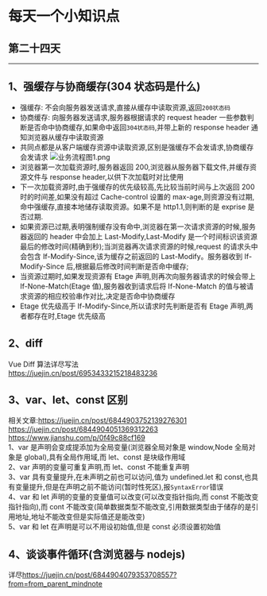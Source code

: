 # 每天一个小知识点

## 第二十四天

---

## 1、强缓存与协商缓存(304 状态码是什么)

- 强缓存: 不会向服务器发送请求,直接从缓存中读取资源,返回`200状态码`
- 协商缓存: 向服务器发送请求,服务器根据请求的 request header 一些参数判断是否命中协商缓存,如果命中返回`304状态码`,并带上新的 response header 通知浏览器从缓存中读取资源
- 共同点都是从客户端缓存资源中读取资源,区别是强缓存不会发请求,协商缓存会发请求
  ![业务流程图1.png](https://cdn.nlark.com/yuque/0/2021/png/1500604/1618399660902-60a33dae-cedc-4bd0-9a5b-160c5da3f516.png)
- 浏览器第一次加载资源时,服务器返回 200,浏览器从服务器下载文件,并缓存资源文件与 response header,以供下次加载时对比使用
- 下一次加载资源时,由于强缓存的优先级较高,先比较当前时间与上次返回 200 时的时间差,如果没有超过 Cache-control 设置的 max-age,则资源没有过期,命中强缓存,直接本地储存读取资源。如果不是 http1.1,则判断的是 exprise 是否过期.
- 如果资源已过期,表明强制缓存没有命中,浏览器在第一次请求资源的时候,服务器返回的 header 中会加上 Last-Modify,Last-Modify 是一个时间标识该资源最后的修改时间(精确到秒);当浏览器再次请求资源的时候,request 的请求头中会包含 If-Modify-Since,该为缓存之前返回的 Last-Modify。服务器收到 If-Modify-Since 后,根据最后修改时间判断是否命中缓存;
- 当资源过期时,如果发现资源有 Etage 声明,则再次向服务器请求的时候会带上 If-None-Match(Etage 值),服务器收到请求后将 If-None-Match 的值与被请求资源的相应校验串作对比,决定是否命中协商缓存
- Etage 优先级高于 If-Modify-Since,所以请求时先判断是否有 Etage 声明,两者都存在时,Etage 优先级高

## 2、diff

Vue Diff 算法详尽写法  
<https://juejin.cn/post/6953433215218483236>

## 3、var、let、const 区别

相关文章:<https://juejin.cn/post/6844903752139276301>  
<https://juejin.cn/post/6844904051369312263>  
<https://www.jianshu.com/p/0f49c88cf169>  
1、var 是声明会变成提添加为全局变量(浏览器全局对象是 window,Node 全局对象是 global),具有全局作用域,而 let、const 是块级作用域  
2、var 声明的变量可重复声明,而 let、const 不能重复声明  
3、var 具有变量提升,在未声明之前也可以访问,值为 undefined.let 和 const,也具有变量提升,但是在声明之前不能访问(暂时性死区),报`SyntaxError`错误  
4、var 和 let 声明的变量的变量值可以改变(可以改变指针指向,而 const 不能改变指针指向),而 cont 不能改变(简单数据类型不能改变,引用数据类型由于储存的是引用地址,地址不能改变但是实际值还是能改变)  
5、var 和 let 在声明是可以不用设初始值,但是 const 必须设置初始值

## 4、谈谈事件循环(含浏览器与 nodejs)

详尽<https://juejin.cn/post/6844904079353708557?from=from_parent_mindnote>
